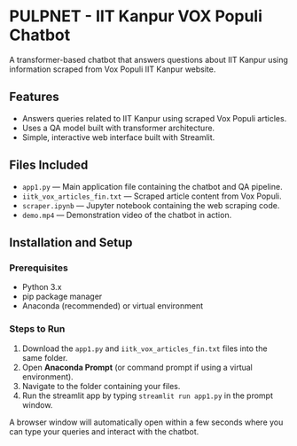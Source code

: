 # PULPNET - IIT Kanpur VOX Populi Chatbot

A transformer-based chatbot that answers questions about IIT Kanpur using information scraped from Vox Populi IIT Kanpur website.

## Features

- Answers queries related to IIT Kanpur using scraped Vox Populi articles.
- Uses a QA model built with transformer architecture.
- Simple, interactive web interface built with Streamlit.

## Files Included

- `app1.py` — Main application file containing the chatbot and QA pipeline.
- `iitk_vox_articles_fin.txt` — Scraped article content from Vox Populi.
- `scraper.ipynb` — Jupyter notebook containing the web scraping code.
- `demo.mp4` — Demonstration video of the chatbot in action.

## Installation and Setup

### Prerequisites

- Python 3.x
- pip package manager
- Anaconda (recommended) or virtual environment

### Steps to Run

1. Download the `app1.py` and `iitk_vox_articles_fin.txt` files into the same folder.
2. Open **Anaconda Prompt** (or command prompt if using a virtual environment).
3. Navigate to the folder containing your files.
3. Run the streamlit app by typing `streamlit run app1.py` in the prompt window.

A browser window will automatically open within a few seconds where you can type your queries and interact with the chatbot.